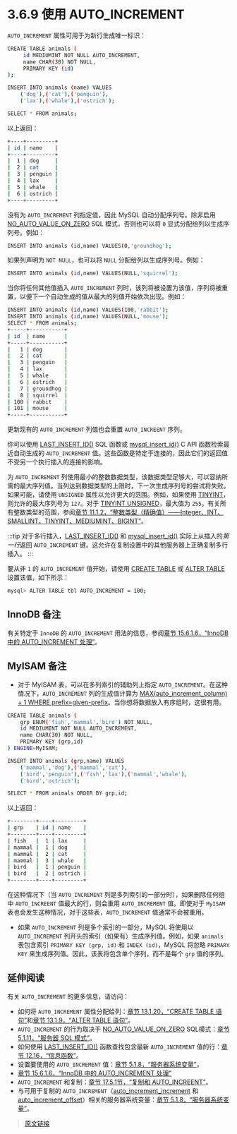 # 3.6.9 使用 AUTO_INCREMENT

`AUTO_INCREMENT` 属性可用于为新行生成唯一标识：

```bash
CREATE TABLE animals (
     id MEDIUMINT NOT NULL AUTO_INCREMENT,
     name CHAR(30) NOT NULL,
     PRIMARY KEY (id)
);

INSERT INTO animals (name) VALUES
    ('dog'),('cat'),('penguin'),
    ('lax'),('whale'),('ostrich');

SELECT * FROM animals;
```

以上返回：

```bash
+----+---------+
| id | name    |
+----+---------+
|  1 | dog     |
|  2 | cat     |
|  3 | penguin |
|  4 | lax     |
|  5 | whale   |
|  6 | ostrich |
+----+---------+
```

没有为 `AUTO_INCREMENT` 列指定值，因此 MySQL 自动分配序列号。除非启用 [NO_AUTO_VALUE_ON_ZERO](/5/5.1/5.1.11/sql-mode.html) SQL 模式，否则也可以将 `0` 显式分配给列以生成序列号。例如：

```bash
INSERT INTO animals (id,name) VALUES(0,'groundhog');
```

如果列声明为 `NOT NULL`，也可以将 `NULL` 分配给列以生成序列号。例如：

```bash
INSERT INTO animals (id,name) VALUES(NULL,'squirrel');
```

当你将任何其他值插入 `AUTO_INCREMENT` 列时，该列将被设置为该值，序列将被重置，以便下一个自动生成的值从最大的列值开始依次出现。例如：

```bash
INSERT INTO animals (id,name) VALUES(100,'rabbit');
INSERT INTO animals (id,name) VALUES(NULL,'mouse');
SELECT * FROM animals;
+-----+-----------+
| id  | name      |
+-----+-----------+
|   1 | dog       |
|   2 | cat       |
|   3 | penguin   |
|   4 | lax       |
|   5 | whale     |
|   6 | ostrich   |
|   7 | groundhog |
|   8 | squirrel  |
| 100 | rabbit    |
| 101 | mouse     |
+-----+-----------+
```

更新现有的 `AUTO_INCREMENT` 列值也会重置 `AUTO_INCREENT` 序列。

你可以使用 [LAST_INSERT_ID()](/12/12.16/information-functions.html) SQL 函数或 [mysql_insert_id()](https://dev.mysql.com/doc/c-api/8.0/en/mysql-insert-id.html) C API 函数检索最近自动生成的 `AUTO_INCREMENT` 值。这些函数是特定于连接的，因此它们的返回值不受另一个执行插入的连接的影响。

为 `AUTO_INCREMENT` 列使用最小的整数数据类型，该数据类型足够大，可以容纳所需的最大序列值。当列达到数据类型的上限时，下一次生成序列号的尝试将失败。如果可能，请使用 `UNSIGNED` 属性以允许更大的范围。例如，如果使用 [TINYINT](/11/11.1/11.1.2/integer-types.html)，则允许的最大序列号为 `127`。对于 [TINYINT UNSIGNED](/11/11.1/11.1.2/integer-types.html)，最大值为 `255`。有关所有整数类型的范围，参阅[章节 11.1.2，“整数类型（精确值）——Integer、INT、SMALLINT、TINYINT、MEDIUMINT、BIGINT”](/11/11.1/11.1.2/integer-types.html)。

:::tip
对于多行插入，[LAST_INSERT_ID()](/12/12.16/information-functions.html) 和 [mysql_insert_id()](https://dev.mysql.com/doc/c-api/8.0/en/mysql-insert-id.html) 实际上从插入的*第一行*返回 `AUTO_INCREMENT` 键。这允许在复制设置中的其他服务器上正确复制多行插入。
:::

要从非 `1` 的 `AUTO_INCREMENT` 值开始，请使用 [CREATE TABLE](/13/13.1/13.1.20/create-table.html) 或 [ALTER TABLE](/13/13.1/13.1.19/alter-table.html) 设置该值，如下所示：

```bash
mysql> ALTER TABLE tbl AUTO_INCREMENT = 100;
```

## InnoDB 备注

有关特定于 `InnoDB` 的 `AUTO_INCREMENT` 用法的信息，参阅[章节 15.6.1.6，“InnoDB 中的 AUTO_INCREMENT 处理”](/15/15.6/15.6/15.6.1/15.6.1.6/innodb-auto-increment-handling.html)。

## MyISAM 备注

- 对于 MyISAM 表，可以在多列索引的辅助列上指定 `AUTO_INCREMENT`。在这种情况下，`AUTO_INCREMENT` 列的生成值计算为 [MAX(auto_increment_column) + 1 WHERE prefix=given-prefix](/12/12.20/12.20.1/aggregate-functions.html)。当你想将数据放入有序组时，这很有用。

```bash
CREATE TABLE animals (
    grp ENUM('fish','mammal','bird') NOT NULL,
    id MEDIUMINT NOT NULL AUTO_INCREMENT,
    name CHAR(30) NOT NULL,
    PRIMARY KEY (grp,id)
) ENGINE=MyISAM;

INSERT INTO animals (grp,name) VALUES
    ('mammal','dog'),('mammal','cat'),
    ('bird','penguin'),('fish','lax'),('mammal','whale'),
    ('bird','ostrich');

SELECT * FROM animals ORDER BY grp,id;
```

以上返回：

```bash
+--------+----+---------+
| grp    | id | name    |
+--------+----+---------+
| fish   |  1 | lax     |
| mammal |  1 | dog     |
| mammal |  2 | cat     |
| mammal |  3 | whale   |
| bird   |  1 | penguin |
| bird   |  2 | ostrich |
+--------+----+---------+
```

在这种情况下（当 `AUTO_INCREMENT` 列是多列索引的一部分时），如果删除任何组中 `AUTO_INCREENT` 值最大的行，则会重用 `AUTO_INCREMENT` 值。即使对于 `MyISAM` 表也会发生这种情况，对于这些表，`AUTO_INCREMENT` 值通常不会被重用。

- 如果 `AUTO_INCREMENT` 列是多个索引的一部分，MySQL 将使用以 `AUTO_INCREMENT` 列开头的索引（如果有）生成序列值。例如，如果 `animals` 表包含索引 `PRIMARY KEY (grp, id)` 和 `INDEX (id)`，MySQL 将忽略 `PRIMARY KEY` 来生成序列值。因此，该表将包含单个序列，而不是每个 `grp` 值的序列。

## 延伸阅读

有关 `AUTO_INCREMENT` 的更多信息，请访问：

- 如何将 `AUTO_INCREMENT` 属性分配给列：[章节 13.1.20，“CREATE TABLE 语句”](/13/13.1/13.1.20/create-table)和[章节 13.1.9，“ALTER TABLE 语句”](/13/13.1/13.1.9/alter-table.html)。
- `AUTO_INCREMENT` 的行为取决于 [NO_AUTO_VALUE_ON_ZERO](/5/5.1/5.1.11/sql-mode.html) SQL模式：[章节 5.1.11，“服务器 SQL 模式”](/5/5.1/5.1.11/sql-mode.html)。
- 如何使用 [LAST_INSERT_ID()](/12/12.16/information-functions.html) 函数查找包含最新 `AUTO_INCREMENT` 值的行：[章节 12.16，“信息函数”](/12/12.16/information-functions.html)。
- 设置要使用的 `AUTO_INCREMENT` 值：[章节 5.1.8，“服务器系统变量”](/5/5.1/5.1.8/server-system-variables.html)。
- [章节 15.6.1.6，“InnoDB 中的 AUTO_INCREMENT 处理”](/15/15.6/15.6.1/15.6.1.6/innodb-auto-increment-handling.html)
- `AUTO_INCREMENT` 和复制：[章节 17.5.1节，“复制和 AUTO_INCREENT”](/17/17.5/17.5.1/replication-features-auto-increment.html)。
- 与可用于复制的 `AUTO_INCREMENT`（[auto_increment_increment](/17/17.1/17.1.6/17.1.6.2/replication-options-source.html) 和 [auto_increment_offset](/17/17.1/17.1.6/17.1.6.2/replication-options-source.html)）相关的服务器系统变量：[章节 5.1.8，“服务器系统变量”](/5/5.1/5.1.8/server-system-variables.html)。

> [原文链接](https://dev.mysql.com/doc/refman/8.0/en/example-auto-increment.html)
